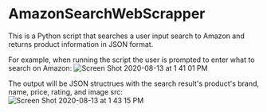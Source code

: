# AmazonSearchWebScrapper

This is a Python script that searches a user input search to Amazon and returns product information in JSON format. 


For example, when running the script the user is prompted to enter what to search on Amazon:
![Screen Shot 2020-08-13 at 1 41 01 PM](https://user-images.githubusercontent.com/39470477/90168980-ed423600-dd6b-11ea-9050-311e1da3c2d8.png)


The output will be JSON structrues with the search result's product's brand, name, price, rating, and image src:
![Screen Shot 2020-08-13 at 1 43 15 PM](https://user-images.githubusercontent.com/39470477/90169134-2d091d80-dd6c-11ea-8a3e-18cd58a75a17.png)
